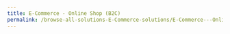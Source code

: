 ```yaml
---
title: E-Commerce - Online Shop (B2C)
permalink: /browse-all-solutions-E-Commerce-solutions/E-Commerce---Online-Shop--B2C-
---
```


